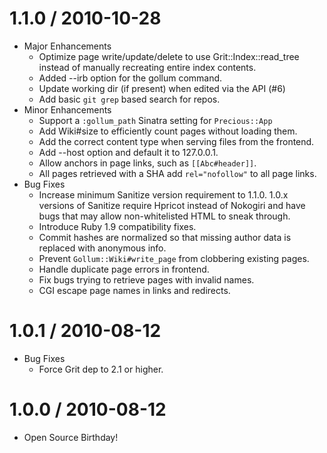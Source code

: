 # 1.1.0 / 2010-10-28

* Major Enhancements
  * Optimize page write/update/delete to use Grit::Index::read_tree instead
    of manually recreating entire index contents.
  * Added --irb option for the gollum command.
  * Update working dir (if present) when edited via the API (#6)
  * Add basic `git grep` based search for repos.
* Minor Enhancements
  * Support a `:gollum_path` Sinatra setting for `Precious::App`
  * Add Wiki#size to efficiently count pages without loading them.
  * Add the correct content type when serving files from the frontend.
  * Add --host option and default it to 127.0.0.1.
  * Allow anchors in page links, such as `[[Abc#header]]`.
  * All pages retrieved with a SHA add `rel="nofollow"` to all
    page links.
* Bug Fixes
  * Increase minimum Sanitize version requirement to 1.1.0.
    1.0.x versions of Sanitize require Hpricot instead of Nokogiri
    and have bugs that may allow non-whitelisted HTML to sneak
    through.
  * Introduce Ruby 1.9 compatibility fixes.
  * Commit hashes are normalized so that missing author data is replaced with
    anonymous info.
  * Prevent `Gollum::Wiki#write_page` from clobbering existing pages.
  * Handle duplicate page errors in frontend.
  * Fix bugs trying to retrieve pages with invalid names.
  * CGI escape page names in links and redirects.

# 1.0.1 / 2010-08-12

* Bug Fixes
  * Force Grit dep to 2.1 or higher.

# 1.0.0 / 2010-08-12

* Open Source Birthday!